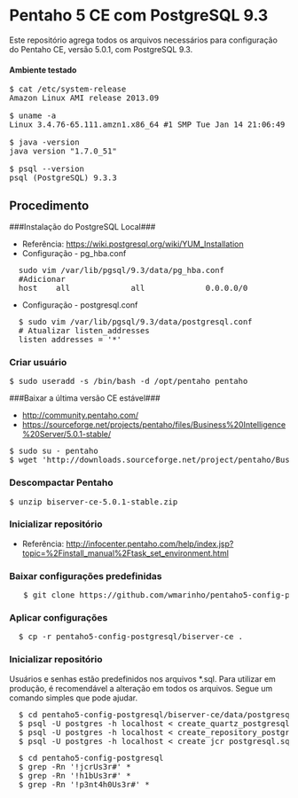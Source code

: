 Pentaho 5 CE com PostgreSQL 9.3
==========================

Este repositório agrega todos os arquivos necessários para configuração do Pentaho CE, versão 5.0.1, com PostgreSQL 9.3. 
#### Ambiente testado ####
<pre>
$ cat /etc/system-release
Amazon Linux AMI release 2013.09

$ uname -a
Linux 3.4.76-65.111.amzn1.x86_64 #1 SMP Tue Jan 14 21:06:49 UTC 2014 x86_64 x86_64 x86_64 GNU/Linux

$ java -version
java version "1.7.0_51"

$ psql --version
psql (PostgreSQL) 9.3.3
</pre>

Procedimento
--

###Instalação do PostgreSQL Local###

 * Referência: https://wiki.postgresql.org/wiki/YUM_Installation
 * Configuração - pg_hba.conf
<pre>
  sudo vim /var/lib/pgsql/9.3/data/pg_hba.conf
  #Adicionar
  host    all             all             0.0.0.0/0               md5
</pre>

 * Configuração - postgresql.conf
<pre>
  $ sudo vim /var/lib/pgsql/9.3/data/postgresql.conf
  # Atualizar listen_addresses
  listen_addresses = '*'
</pre>

### Criar usuário ###
<pre>
$ sudo useradd -s /bin/bash -d /opt/pentaho pentaho
</pre>

###Baixar a última versão CE estável###
 * http://community.pentaho.com/
 * https://sourceforge.net/projects/pentaho/files/Business%20Intelligence%20Server/5.0.1-stable/

<pre>
$ sudo su - pentaho
$ wget 'http://downloads.sourceforge.net/project/pentaho/Business%20Intelligence%20Server/5.0.1-stable/biserver-ce-5.0.1-stable.zip?r=http%3A%2F%2Fsourceforge.net%2Fprojects%2Fpentaho%2Ffiles%2FBusiness%2520Intelligence%2520Server%2F5.0.1-stable%2F&ts=1394208071&use_mirror=ufpr' -O biserver-ce-5.0.1-stable.zip
</pre>

### Descompactar Pentaho ###
<pre>
$ unzip biserver-ce-5.0.1-stable.zip
</pre>

### Inicializar repositório ###
 * Referência: http://infocenter.pentaho.com/help/index.jsp?topic=%2Finstall_manual%2Ftask_set_environment.html

### Baixar configurações predefinidas ###
<pre>
   $ git clone https://github.com/wmarinho/pentaho5-config-postgresql.git
</pre>

### Aplicar configurações ###

<pre>
  $ cp -r pentaho5-config-postgresql/biserver-ce .
</pre>

### Inicializar repositório ###

Usuários e senhas estão predefinidos nos arquivos *.sql. 
Para utilizar em produção, é recomendável a alteração em todos os arquivos. Segue um comando simples que pode ajudar.

<pre>
  $ cd pentaho5-config-postgresql/biserver-ce/data/postgresql
  $ psql -U postgres -h localhost < create_quartz_postgresql.sql
  $ psql -U postgres -h localhost < create_repository_postgresql.sql
  $ psql -U postgres -h localhost < create_jcr_postgresql.sql
</pre>


<pre>
  $ cd pentaho5-config-postgresql
  $ grep -Rn '!jcrUs3r#' *
  $ grep -Rn '!h1bUs3r#' *
  $ grep -Rn '!p3nt4h0Us3r#' *
</pre>
